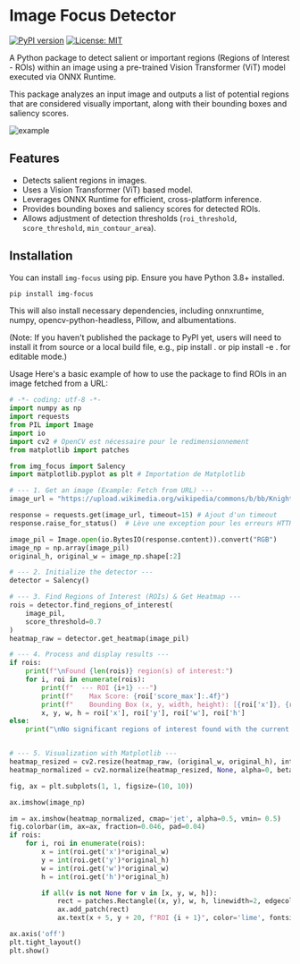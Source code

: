 # Image Focus Detector

[![PyPI version](https://badge.fury.io/py/image-focus-detector.svg)](https://badge.fury.io/py/image-focus-detector) [![License: MIT](https://img.shields.io/badge/License-MIT-yellow.svg)](https://opensource.org/licenses/MIT) 

A Python package to detect salient or important regions (Regions of Interest - ROIs) within an image using a pre-trained Vision Transformer (ViT) model executed via ONNX Runtime.

This package analyzes an input image and outputs a list of potential regions that are considered visually important, along with their bounding boxes and saliency scores.

![example](overlay.png "Example") 

## Features

* Detects salient regions in images.
* Uses a Vision Transformer (ViT) based model.
* Leverages ONNX Runtime for efficient, cross-platform inference.
* Provides bounding boxes and saliency scores for detected ROIs.
* Allows adjustment of detection thresholds (`roi_threshold`, `score_threshold`, `min_contour_area`).

## Installation

You can install `img-focus` using pip. Ensure you have Python 3.8+ installed.

```bash
pip install img-focus
```

This will also install necessary dependencies, including onnxruntime, numpy, opencv-python-headless, Pillow, and albumentations.

(Note: If you haven't published the package to PyPI yet, users will need to install it from source or a local build file, e.g., pip install . or pip install -e . for editable mode.)

Usage
Here's a basic example of how to use the package to find ROIs in an image fetched from a URL:

```python
# -*- coding: utf-8 -*-
import numpy as np
import requests
from PIL import Image
import io
import cv2 # OpenCV est nécessaire pour le redimensionnement
from matplotlib import patches

from img_focus import Salency
import matplotlib.pyplot as plt # Importation de Matplotlib

# --- 1. Get an image (Example: Fetch from URL) ---
image_url = "https://upload.wikimedia.org/wikipedia/commons/b/bb/Knight-Daniel-Ridgway-Women-Washing-Clothes-by-a-Stream.jpg"

response = requests.get(image_url, timeout=15) # Ajout d'un timeout
response.raise_for_status()  # Lève une exception pour les erreurs HTTP

image_pil = Image.open(io.BytesIO(response.content)).convert("RGB")
image_np = np.array(image_pil)
original_h, original_w = image_np.shape[:2]

# --- 2. Initialize the detector ---
detector = Salency()

# --- 3. Find Regions of Interest (ROIs) & Get Heatmap ---
rois = detector.find_regions_of_interest(
    image_pil,
    score_threshold=0.7
)
heatmap_raw = detector.get_heatmap(image_pil)

# --- 4. Process and display results ---
if rois:
    print(f"\nFound {len(rois)} region(s) of interest:")
    for i, roi in enumerate(rois):
        print(f"  --- ROI {i+1} ---")
        print(f"    Max Score: {roi['score_max']:.4f}")
        print(f"    Bounding Box (x, y, width, height): [{roi['x']}, {roi['y']}, {roi['w']}, {roi['h']}]")
        x, y, w, h = roi['x'], roi['y'], roi['w'], roi['h']
else:
    print("\nNo significant regions of interest found with the current thresholds.")


# --- 5. Visualization with Matplotlib ---
heatmap_resized = cv2.resize(heatmap_raw, (original_w, original_h), interpolation=cv2.INTER_LINEAR)
heatmap_normalized = cv2.normalize(heatmap_resized, None, alpha=0, beta=1, norm_type=cv2.NORM_MINMAX, dtype=cv2.CV_32F)

fig, ax = plt.subplots(1, 1, figsize=(10, 10))

ax.imshow(image_np)

im = ax.imshow(heatmap_normalized, cmap='jet', alpha=0.5, vmin= 0.5)
fig.colorbar(im, ax=ax, fraction=0.046, pad=0.04)
if rois:
    for i, roi in enumerate(rois):
        x = int(roi.get('x')*original_w)
        y = int(roi.get('y')*original_h)
        w = int(roi.get('w')*original_w)
        h = int(roi.get('h')*original_h)

        if all(v is not None for v in [x, y, w, h]):
            rect = patches.Rectangle((x, y), w, h, linewidth=2, edgecolor='lime', facecolor='none')
            ax.add_patch(rect)
            ax.text(x + 5, y + 20, f"ROI {i + 1}", color='lime', fontsize=10, weight='bold')

ax.axis('off')
plt.tight_layout()
plt.show()
```
